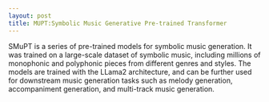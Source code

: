 ```yaml
---
layout: post
title: MUPT:Symbolic Music Generative Pre-trained Transformer
---
```


SMuPT is a series of pre-trained models for symbolic music generation. It was trained on a large-scale dataset of symbolic music, including millions of monophonic and polyphonic pieces from different genres and styles. The models are trained with the LLama2 architecture, and can be further used for downstream music generation tasks such as melody generation, accompaniment generation, and multi-track music generation.